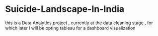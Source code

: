 # Suicide-Landscape-In-India
this is a Data Analytics project , currently at the data cleaning stage , for which later i will be opting tableau for a dashboard visualization 
